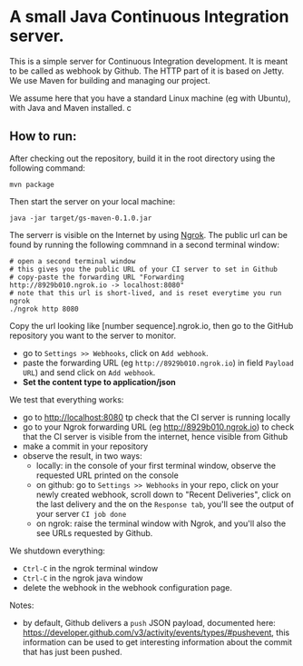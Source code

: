 A small Java Continuous Integration server.
===========================================================
This is a simple server for Continuous Integration development. It is meant to be called as webhook by Github. The HTTP part of it is based on Jetty. We use Maven for building and managing our project.

We assume here that you have a standard Linux machine (eg with Ubuntu), with Java and Maven installed. 
c

## How to run:
After checking out the repository, build it in the root directory using the following command:

```
mvn package
```

Then start the server on your local machine:
```
java -jar target/gs-maven-0.1.0.jar
```

The serverr is visible on the Internet by using [Ngrok](https://ngrok.com/). The public url can be found by running the following commnand in a second terminal window:
```
# open a second terminal window
# this gives you the public URL of your CI server to set in Github
# copy-paste the forwarding URL "Forwarding                    http://8929b010.ngrok.io -> localhost:8080"
# note that this url is short-lived, and is reset everytime you run ngrok
./ngrok http 8080
```
Copy the url looking like [number sequence].ngrok.io, then go to the GitHub repository you want to the server to monitor. 

* go to `Settings >> Webhooks`, click on `Add webhook`.
* paste the forwarding URL (eg `http://8929b010.ngrok.io`) in field `Payload URL`) and send click on `Add webhook`. 
* **Set the content type to application/json**

We test that everything works:

* go to <http://localhost:8080> tp check that the CI server is running locally
* go to your Ngrok forwarding URL (eg <http://8929b010.ngrok.io>) to check that the CI server is visible from the internet, hence visible from Github
* make a commit in your repository
* observe the result, in two ways:
  * locally: in the console of your first terminal window, observe the requested URL printed on the console
  * on github: go to `Settings >> Webhooks` in your repo, click on your newly created webhook, scroll down to "Recent Deliveries", click on the last delivery and the on the `Response tab`, you'll see the output of your server `CI job done`
  * on ngrok: raise the terminal window with Ngrok, and you'll also the see URLs requested by Github.

We shutdown everything:

* `Ctrl-C` in the ngrok terminal window
* `Ctrl-C` in the ngrok java window
* delete the webhook in the webhook configuration page.

Notes:
* by default, Github delivers a `push` JSON payload, documented here: <https://developer.github.com/v3/activity/events/types/#pushevent>, this information can be used to get interesting information about the commit that has just been pushed.
